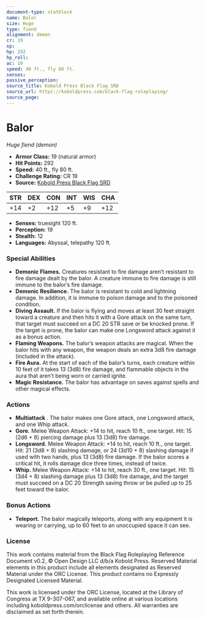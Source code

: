 ```yaml
---
document-type: statblock
name: Balor
size: Huge
type: fiend
alignment: demon
cr: 19
xp: 
hp: 292
hp_roll: 
ac: 19
speed: 40 ft., fly 80 ft.
senses: 
passive_perception: 
source_title: Kobold Press Black Flag SRD
source_url: https://koboldpress.com/black-flag-roleplaying/
source_page: 
---
```


# Balor

*Huge fiend (demon)*

- **Armor Class:** 19 (natural armor)
- **Hit Points:** 292
- **Speed:** 40 ft., fly 80 ft.
- **Challenge Rating:** CR 19
- **Source:** [Kobold Press Black Flag SRD](https://koboldpress.com/black-flag-roleplaying/)

| STR | DEX | CON | INT | WIS | CHA |
| --- | --- | --- | --- | --- | --- |
| +14 | +2 | +12 | +5 | +9 | +12 |

- **Senses:** truesight 120 ft.
- **Perception:** 19
- **Stealth:** 12
- **Languages:** Abyssal, telepathy 120 ft.

### Special Abilities

- **Demonic Flames.** Creatures resistant to fire damage aren’t resistant to fire damage dealt by the balor. A creature immune to fire damage is still immune to the balor’s fire damage.
- **Demonic Resilience.** The balor is resistant to cold and lightning damage. In addition, it is immune to poison damage and to the poisoned condition.
- **Diving Assault.** If the balor is flying and moves at least 30 feet straight toward a creature and then hits it with a Gore attack on the same turn, that target must succeed on a DC 20 STR save or be knocked prone. If the target is prone, the balor can make one Longsword attack against it as a bonus action.
- **Flaming Weapons.** The balor’s weapon attacks are magical. When the balor hits with any weapon, the weapon deals an extra 3d8 fire damage (included in the attack).
- **Fire Aura.** At the start of each of the balor’s turns, each creature within 10 feet of it takes 13 (3d8) fire damage, and flammable objects in the aura that aren’t being worn or carried ignite.
- **Magic Resistance.** The balor has advantage on saves against spells and other magical effects.

### Actions

- **Multiattack** . The balor makes one Gore attack, one Longsword attack, and one Whip attack.
- **Gore.** Melee Weapon Attack: +14 to hit, reach 10 ft., one target. Hit: 15 (2d6 + 8) piercing damage plus 13 (3d8) fire damage.
- **Longsword.** Melee Weapon Attack: +14 to hit, reach 10 ft., one target. Hit: 21 (3d8 + 8) slashing damage, or 24 (3d10 + 8) slashing damage if used with two hands, plus 13 (3d8) fire damage. If the balor scores a critical hit, it rolls damage dice three times, instead of twice.
- **Whip.** Melee Weapon Attack: +14 to hit, reach 30 ft., one target. Hit: 15 (3d4 + 8) slashing damage plus 13 (3d8) fire damage, and the target must succeed on a DC 20 Strength saving throw or be pulled up to 25 feet toward the balor.

### Bonus Actions

- **Teleport.** The balor magically teleports, along with any equipment it is wearing or carrying, up to 60 feet to an unoccupied space it can see.

### License

This work contains material from the Black Flag Roleplaying Reference Document v0.2, © Open Design LLC d/b/a Kobold Press. Reserved Material elements in this product include all elements designated as Reserved Material under the ORC License. This product contains no Expressly Designated Licensed Material.

This work is licensed under the ORC License, located at the Library of Congress at TX 9-307-067, and available online at various locations including koboldpress.com/orclicense and others. All warranties are disclaimed as set forth therein.
